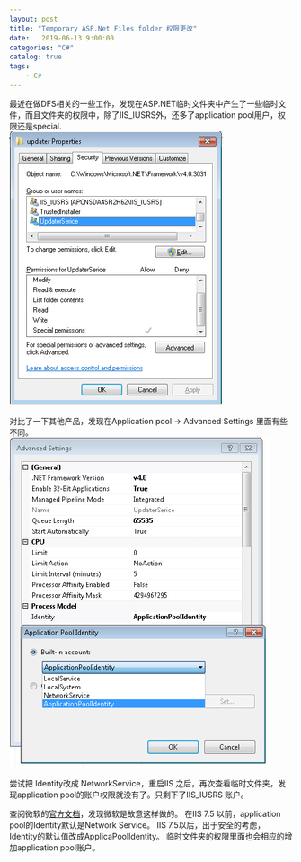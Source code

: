 ```yaml
---                                  
layout: post                                  
title: "Temporary ASP.Net Files folder 权限更改"                                  
date:   2019-06-13 9:00:00                                   
categories: "C#"                                  
catalog: true                                  
tags:                                   
    - C#                                  
---                        
```

    
最近在做DFS相关的一些工作，发现在ASP.NET临时文件夹中产生了一些临时文件，而且文件夹的权限中，除了IIS_IUSRS外，还多了application pool用户，权限还是special.  
![iis1](https://github.com/kerwenzhang/kerwenzhang.github.io/blob/master/_posts/image/iis1.png?raw=true)

对比了一下其他产品，发现在Application pool -> Advanced Settings 里面有些不同。
![iis2](https://github.com/kerwenzhang/kerwenzhang.github.io/blob/master/_posts/image/iis2.png?raw=true)

尝试把 Identity改成 NetworkService，重启IIS 之后，再次查看临时文件夹，发现application pool的账户权限就没有了。只剩下了IIS_IUSRS 账户。

查阅微软的[官方文档](https://docs.microsoft.com/en-us/iis/manage/configuring-security/application-pool-identities )，发现微软是故意这样做的。
在IIS 7.5 以前，application pool的Identity默认是Network Service。 IIS 7.5以后，出于安全的考虑，Identity的默认值改成ApplicaPoolIdentity。 临时文件夹的权限里面也会相应的增加application pool账户。